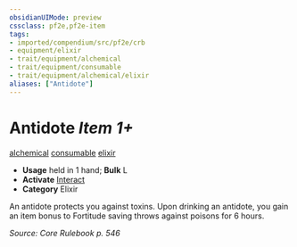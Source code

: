 ```yaml
---
obsidianUIMode: preview
cssclass: pf2e,pf2e-item
tags:
- imported/compendium/src/pf2e/crb
- equipment/elixir
- trait/equipment/alchemical
- trait/equipment/consumable
- trait/equipment/alchemical/elixir
aliases: ["Antidote"]
---
```

# Antidote *Item 1+*  
[alchemical](alchemical.md)  [consumable](consumable.md)  [elixir](elixir.md)  

- **Usage** held in 1 hand; **Bulk** L
- **Activate** [Interact](interact.md)
- **Category** Elixir

An antidote protects you against toxins. Upon drinking an antidote, you gain an item bonus to Fortitude saving throws against poisons for 6 hours.

*Source: Core Rulebook p. 546*